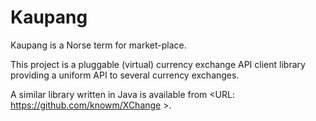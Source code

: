 Kaupang
=======

Kaupang is a Norse term for market-place. 

This project is a pluggable (virtual) currency exchange API client
library providing a uniform API to several currency exchanges.

A similar library written in Java is available from
<URL: https://github.com/knowm/XChange >.
